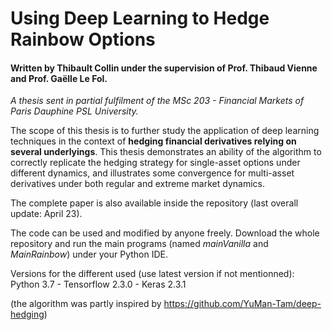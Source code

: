 # Using Deep Learning to Hedge Rainbow Options

#### Written by Thibault Collin under the supervision of Prof. Thibaud Vienne and Prof. Gaëlle Le Fol.

*A thesis sent in partial fulfilment of the MSc 203 - Financial Markets of Paris Dauphine PSL University.*

The scope of this thesis is to further study the application of deep learning techniques in the context of **hedging financial derivatives relying on several underlyings**. This thesis demonstrates an ability of the algorithm to correctly replicate the hedging strategy for single-asset options under different dynamics, and illustrates some convergence for multi-asset derivatives under both regular and extreme market dynamics.

The complete paper is also available inside the repository (last overall update: April 23).

The code can be used and modified by anyone freely. Download the whole repository and run the main programs (named *mainVanilla* and *MainRainbow*) under your Python IDE.

Versions for the different used (use latest version if not mentionned): Python 3.7 - Tensorflow 2.3.0 - Keras 2.3.1

(the algorithm was partly inspired by https://github.com/YuMan-Tam/deep-hedging)
